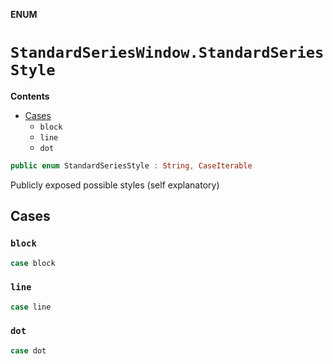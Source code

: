 **ENUM**

# `StandardSeriesWindow.StandardSeriesStyle`

**Contents**

- [Cases](#cases)
  - `block`
  - `line`
  - `dot`

```swift
public enum StandardSeriesStyle : String, CaseIterable
```

Publicly exposed possible styles (self explanatory)

## Cases
### `block`

```swift
case block
```

### `line`

```swift
case line
```

### `dot`

```swift
case dot
```
